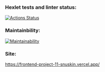 ### Hexlet tests and linter status:
[![Actions Status](https://github.com/Snuskin/frontend-project-11/workflows/hexlet-check/badge.svg)](https://github.com/Snuskin/frontend-project-11/actions)

### Maintainbility:
[![Maintainability](https://api.codeclimate.com/v1/badges/5ee6ae46f1a2ff76b207/maintainability)](https://codeclimate.com/github/Snuskin/frontend-project-11/maintainability)

### Site:
https://frontend-project-11-snuskin.vercel.app/

